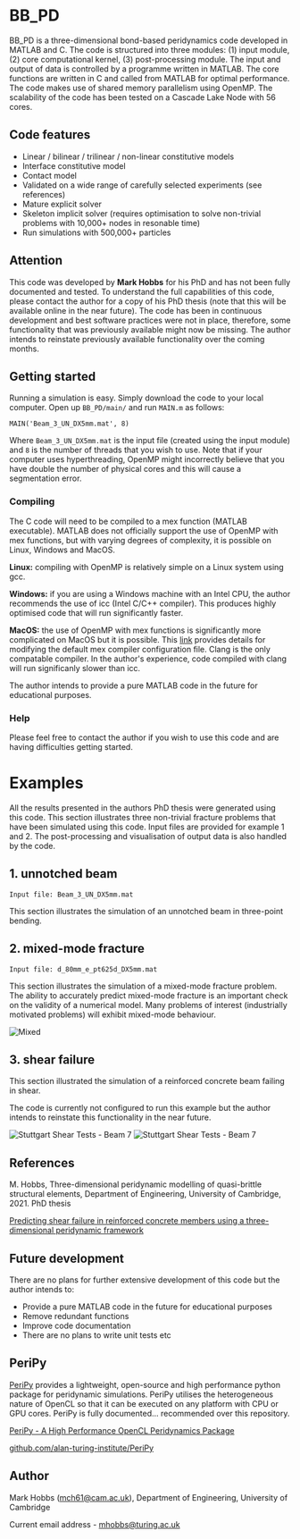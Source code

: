  # BB_PD

BB_PD is a three-dimensional bond-based peridynamics code developed in MATLAB and C. The code is structured into three modules: (1) input module, (2) core computational kernel, (3) post-processing module. The input and output of data is controlled by a programme written in MATLAB. The core functions are written in C and called from MATLAB for optimal performance. The code makes use of shared memory parallelism using OpenMP. The scalability of the code has been tested on a Cascade Lake Node with 56 cores.

## Code features
* Linear / bilinear / trilinear / non-linear constitutive models
* Interface constitutive model
* Contact model
* Validated on a wide range of carefully selected experiments (see references)
* Mature explicit solver
* Skeleton implicit solver (requires optimisation to solve non-trivial problems with 10,000+ nodes in resonable time)
* Run simulations with 500,000+ particles 

## Attention

This code was developed by **Mark Hobbs** for his PhD and has not been fully documented and tested. To understand the full capabilities of this code, please contact the author for a copy of his PhD thesis (note that this will be available online in the near future). The code has been in continuous development and best software practices were not in place, therefore, some functionality that was previously available might now be missing. The author intends to reinstate previously available functionality over the coming months. 

## Getting started

Running a simulation is easy. Simply download the code to your local computer. Open up ```BB_PD/main/``` and run ```MAIN.m``` as follows:

```MAIN('Beam_3_UN_DX5mm.mat', 8)```

Where ```Beam_3_UN_DX5mm.mat``` is the input file (created using the input module) and `8` is the number of threads that you wish to use. Note that if your computer uses hyperthreading, OpenMP might incorrectly believe that you have double the number of physical cores and this will cause a segmentation error.  

### Compiling

The C code will need to be compiled to a mex function (MATLAB executable). MATLAB does not officially support the use of OpenMP with mex functions, but with varying degrees of complexity, it is possible on Linux, Windows and MacOS. 

**Linux:** compiling with OpenMP is relatively simple on a Linux system using gcc.

**Windows:** if you are using a Windows machine with an Intel CPU, the author recommends the use of icc (Intel C/C++ compiler). This produces highly optimised code that will run significantly faster.

**MacOS:** the use of OpenMP with mex functions is significantly more complicated on MacOS but it is possible. This [link](https://stackoverflow.com/questions/37362414/openmp-with-mex-in-matlab-on-mac) provides details for modifying the default mex compiler configuration file. Clang is the only compatable compiler. In the author's experience, code compiled with clang will run significanly slower than icc. 

The author intends to provide a pure MATLAB code in the future for educational purposes. 

### Help

Please feel free to contact the author if you wish to use this code and are having difficulties getting started. 

# Examples

All the results presented in the authors PhD thesis were generated using this code. This section illustrates three non-trivial fracture problems that have been simulated using this code. Input files are provided for example 1 and 2. The post-processing and visualisation of output data is also handled by the code.

## 1. unnotched beam

```Input file: Beam_3_UN_DX5mm.mat```

This section illustrates the simulation of an unnotched beam in three-point bending. 

## 2. mixed-mode fracture

```Input file: d_80mm_e_pt625d_DX5mm.mat```

This section illustrates the simulation of a mixed-mode fracture problem. The ability to accurately predict mixed-mode fracture is an important check on the validity of a numerical model. Many problems of interest (industrially motivated problems) will exhibit mixed-mode behaviour. 

![Mixed](docs/animations/d_80mm_e_pt625d_DX1pt25mm.gif)

## 3. shear failure

This section illustrated the simulation of a reinforced concrete beam failing in shear. 

The code is currently not configured to run this example but the author intends to reinstate this functionality in the near future. 

![Stuttgart Shear Tests - Beam 7](docs/images/SB7_deformed.png)
![Stuttgart Shear Tests - Beam 7](docs/images/SB7_fracture_paths.png)

## References

M. Hobbs, Three-dimensional peridynamic modelling of quasi-brittle structural elements, Department of Engineering, University of Cambridge, 2021. PhD thesis

[Predicting shear failure in reinforced concrete members using a three-dimensional peridynamic framework](https://engrxiv.org/jhnd6/)

## Future development

There are no plans for further extensive development of this code but the author intends to:

* Provide a pure MATLAB code in the future for educational purposes
* Remove redundant functions 
* Improve code documentation
* There are no plans to write unit tests etc

## PeriPy

[PeriPy](https://github.com/alan-turing-institute/PeriPy) provides a lightweight, open-source and high performance python package for peridynamic simulations. PeriPy utilises the heterogeneous nature of OpenCL so that it can be executed on any platform with CPU or GPU cores. PeriPy is fully documented... recommended over this repository. 

[PeriPy - A High Performance OpenCL Peridynamics Package](https://arxiv.org/abs/2105.04150)

[github.com/alan-turing-institute/PeriPy](https://github.com/alan-turing-institute/PeriPy)


## Author
Mark Hobbs (mch61@cam.ac.uk), Department of Engineering, University of Cambridge 

Current email address - mhobbs@turing.ac.uk